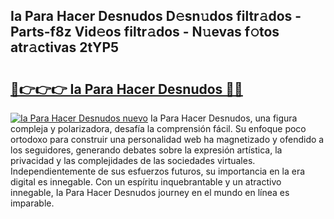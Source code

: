 ## Ia Para Hacer Desnudos D𝚎sn𝚞dos filtr𝚊dos - Parts-f8z Vid𝚎os filtr𝚊dos - N𝚞evas f𝚘tos atr𝚊ctivas 2tYP5

# <h2><a href="http://mbauv1.tromn.icu/?c=Ia+Para+Hacer+Desnudos">🔗👉👉👉 Ia Para Hacer Desnudos 🔗🔗</a></h2>

[![Ia Para Hacer Desnudos nuevo](https://i.imgur.com/pEAQMta.gif)](http://mbauv1.tromn.icu/?c=Ia+Para+Hacer+Desnudos)
Ia Para Hacer Desnudos, una figura compleja y polarizadora, desafía la comprensión fácil. Su enfoque poco ortodoxo para construir una personalidad web ha magnetizado y ofendido a los seguidores, generando debates sobre la expresión artística, la privacidad y las complejidades de las sociedades virtuales. Independientemente de sus esfuerzos futuros, su importancia en la era digital es innegable. Con un espíritu inquebrantable y un atractivo innegable, Ia Para Hacer Desnudos journey en el mundo en línea es imparable.
